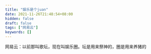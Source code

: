 ```yaml
---
title: "娱乐是个juan"
date: 2021-11-26T21:48:54+08:00
hidden: false
draft: false
tags: ["网易云"]
keywords: []
---
```


​		网易云：以前那叫歌坛，现在叫娱乐圈。坛是用来祭神的，圈是用来养猪的











